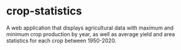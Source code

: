 # crop-statistics
A web application that displays agricultural data with maximum and minimum crop production by year, as well as average yield and area statistics for each crop between 1950-2020.
